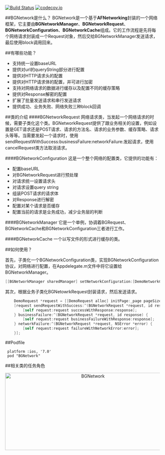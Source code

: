 [![Build Status](https://travis-ci.org/liuchungui/BGNetwork.svg?branch=dev)](https://travis-ci.org/liuchungui/BGNetwork)
[![codecov.io](https://codecov.io/github/liuchungui/BGNetwork/coverage.svg?branch=dev)](https://codecov.io/github/liuchungui/BGNetwork?branch=dev)

##BGNetwork是什么？
BGNetwork是一个基于**AFNetworking**封装的一个网络框架，它主要由**BGNetworkManager**、**BGNetworkRequest**、**BGNetworkConfiguration**、**BGNetworkCache**组成。它的工作流程是先将每个网络请求封装成一个Request对象，然后交给BGNetworkManager发送请求，最后使用block调用回来。

##有哪些功能？
* 支持统一设置baseURL
* 提供对url的queryString部分进行配置
* 提供对HTTP请求头的配置
* 提供对HTTP请求体的配置，并可进行加密
* 支持对网络请求的数据进行缓存以及配置不同的缓存策略
* 提供对Response解密的配置
* 扩展了批量发送请求和串行发送请求
* 提供成功、业务失败、网络失败三种block回调

##类的介绍
####BGNetworkRequest
网络请求类，当发起一个网络请求的时候，需要子类化这个类。BGNetworkRequest提供了跟业务相关的设置，例如设置是GET请求还是POST请求、请求的方法名、请求的业务参数、缓存策略、请求头等等。当需要发起一个请求时，使用sendRequestWithSuccess:businessFailure:networkFailure:发起请求，使用cancelRequest类方法取消请求。

####BGNetworkConfiguration
这是一个整个网络的配置类，它提供的功能有：

* 配置baseURL
* 对BGNetworkRequest进行预处理
* 对请求统一设置请求头
* 对请求设置query string
* 组装POST请求的请求体
* 对Response进行解密
* 配置对某个请求是否缓存
* 配置当前的请求是业务成功，减少业务层的判断


####BGNetworkManager
它是一个单例，协调着BGRequest、BGNetworkCache和BGNetworkConfiguration三者进行工作。

####BGNetworkCache
一个以写文件的形式进行缓存的类。


##如何使用？

首先，子类化一个BGNetworkConfiguration类，实现BGNetworkConfiguration协议，对网络进行配置，在Appdelegate.m文件中将它设置给BGNetworkManager。   
```objective-c
[[BGNetworkManager sharedManager] setNetworkConfiguration:[DemoNetworkConfiguration configuration]];
```

其次，根据业务子类化BGNetowrkRequest封装请求，然后发送请求。   

```objective-c
    DemoRequest *request = [[DemoRequest alloc] initPage:_page pageSize:_pageSize];
    [request sendRequestWithSuccess:^(BGNetworkRequest *request, id response) {
        [self request:request successWithResponse:response];
    } businessFailure:^(BGNetworkRequest *request, id response) {
        [self request:request businessFailureWithResponse:response];
    } networkFailure:^(BGNetworkRequest *request, NSError *error) {
        [self request:request failureWithNetworkError:error];
    }];
```

##Podfile
```
 platform :ios, '7.0'
 pod "BGNetwork"
 ```


##相关类的任务角色
<p align="center" >
  <img src="https://raw.githubusercontent.com/chunguiLiu/BGNetwork/dev/assets/architecture.png" alt="BGNetwork" title="BGNetwork" height=251 width = 556>
</p>
